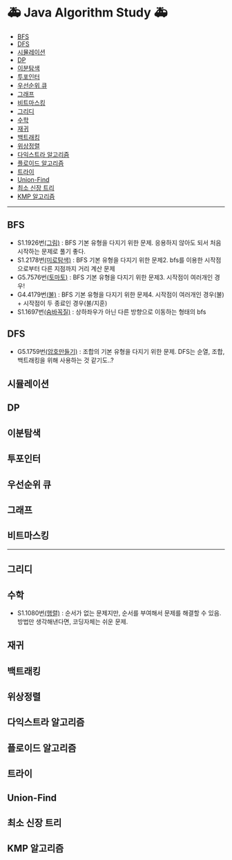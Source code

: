 # 🚑 Java Algorithm Study 🚑
- [BFS](#BFS)
- [DFS](#DFS)
- [시뮬레이션](#시뮬레이션)
- [DP](#DP)
- [이분탐색](#이분탐색)
- [투포인터](#투포인터)
- [우선순위 큐](#우선순위-큐)
- [그래프](#그래프)
- [비트마스킹](#비트마스킹)
- [그리디](#그리디)
- [수학](#수학)
- [재귀](#재귀)
- [백트래킹](#백트래킹)
- [위상정렬](#위상정렬)
- [다익스트라 알고리즘](#다익스트라-알고리즘)
- [플로이드 알고리즘](#플로이드-알고리즘)
- [트라이](#트라이)
- [Union-Find](#Union-Find)
- [최소 신장 트리](#최소-신장-트리)
- [KMP 알고리즘](#KMP-알고리즘)


-------------------
## BFS
- S1.1926번[(그림)](https://www.acmicpc.net/problem/1926) : BFS 기본 유형을 다지기 위한 문제. 응용하지 않아도 되서 처음 시작하는 문제로 풀기 좋다.
- S1.2178번[(미로탐색)](https://www.acmicpc.net/problem/2178) : BFS 기본 유형을 다지기 위한 문제2. bfs를 이용한 시작점으로부터 다른 지점까지 거리 계산 문제
- G5.7576번[(토마토)](https://www.acmicpc.net/problem/7576) : BFS 기본 유형을 다지기 위한 문제3. 시작점이 여러개인 경우!
- G4.4179번[(불)](https://www.acmicpc.net/problem/4179) : BFS 기본 유형을 다지기 위한 문제4. 시작점이 여러개인 경우(불) + 시작점이 두 종료인 경우(불/지훈)
- S1.1697번[(숨바꼭질)](https://www.acmicpc.net/problem/1697) : 상하좌우가 아닌 다른 방향으로 이동하는 형태의 bfs 
## DFS
- G5.1759번[(암호만들기)](https://www.acmicpc.net/problem/1759) : 조합의 기본 유형을 다지기 위한 문제. DFS는 순열, 조합, 백트래킹을 위해 사용하는 것 같기도..?
## 시뮬레이션
## DP
## 이분탐색
## 투포인터
## 우선순위 큐
## 그래프
## 비트마스킹
--------------------
## 그리디
## 수학
- S1.1080번[(행렬)](https://www.acmicpc.net/problem/1080) : 순서가 없는 문제지만, 순서를 부여해서 문제를 해결할 수 있음. 방법만 생각해낸다면, 코딩자체는 쉬운 문제.
## 재귀
## 백트래킹
## 위상정렬
## 다익스트라 알고리즘
## 플로이드 알고리즘
## 트라이
## Union-Find
## 최소 신장 트리
## KMP 알고리즘

